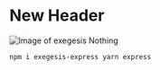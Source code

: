 # New Header

![Image of exegesis Nothing](https://upload.wikimedia.org/wikipedia/commons/thumb/4/41/Open_bible_isaiah.jpg/764px-Open_bible_isaiah.jpg)

```
npm i exegesis-express yarn express
```

